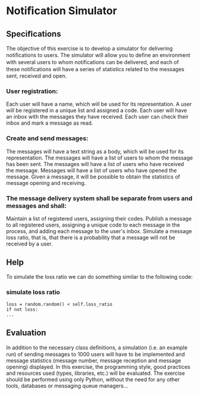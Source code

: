 # Notiﬁcation Simulator
## Speciﬁcations
The objective of this exercise is to develop a simulator for delivering notiﬁcations to users. The simulator will allow you to deﬁne an environment with several users to
whom notiﬁcations can be delivered, and each of these notiﬁcations will have a series of statistics related to the messages sent, received and open.
### User registration:
Each user will have a name, which will be used for its representation.
A user will be registered in a unique list and assigned a code.
Each user will have an inbox with the messages they have received.
Each user can check their inbox and mark a message as read.
### Create and send messages:
The messages will have a text string as a body, which will be used for its representation.
The messages will have a list of users to whom the message has been sent.
The messages will have a list of users who have received the message.
Messages will have a list of users who have opened the message.
Given a message, it will be possible to obtain the statistics of message opening and receiving.
### The message delivery system shall be separate from users and messages and shall:
Maintain a list of registered users, assigning their codes.
Publish a message to all registered users, assigning a unique code to each message in the process, and adding each message to the user's inbox.
Simulate a message loss ratio, that is, that there is a probability that a message will not be received by a user. 
## Help
To simulate the loss ratio we can do something similar to the following code:
### simulate loss ratio
```
loss = random.random() < self.loss_ratio
if not loss:
...
```
## Evaluation
In addition to the necessary class deﬁnitions, a simulation (i.e. an example run) of sending messages to 1000 users will have to be implemented and message statistics (message number, message reception and message opening) displayed.
In this exercise, the programming style, good practices and resources used (types, libraries, etc.) will be evaluated. The exercise should be performed using only Python, without the need for any other tools, databases or messaging queue managers…